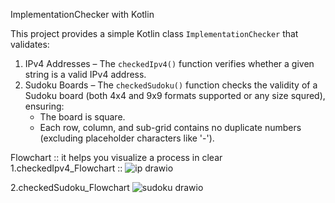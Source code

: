 ImplementationChecker with Kotlin

This project provides a simple Kotlin class `ImplementationChecker` that validates:

1. IPv4 Addresses – The `checkedIpv4()` function verifies whether a given string is a valid IPv4 address.
2. Sudoku Boards – The `checkedSudoku()` function checks the validity of a Sudoku board (both 4x4 and 9x9 formats supported or any size squred), ensuring:
   - The board is square.
   - Each row, column, and sub-grid contains no duplicate numbers (excluding placeholder characters like '-').
     
Flowchart :: it helps you visualize a process in clear
 1.checkedIpv4_Flowchart :: ![ip drawio](https://github.com/user-attachments/assets/1ff22229-1335-4b60-ad3e-5023a1f9e707)


 2.checkedSudoku_Flowchart ![sudoku drawio](https://github.com/user-attachments/assets/0cfd4379-3a8b-433e-91b2-7f7c821f5fd2)

 

